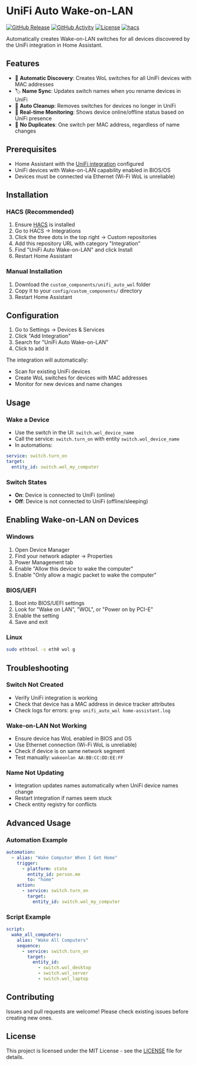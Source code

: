 # UniFi Auto Wake-on-LAN

[![GitHub Release][releases-shield]][releases]
[![GitHub Activity][commits-shield]][commits]
[![License][license-shield]][license]
[![hacs][hacsbadge]][hacs]

Automatically creates Wake-on-LAN switches for all devices discovered by the UniFi integration in Home Assistant.

## Features

- 🔄 **Automatic Discovery**: Creates WoL switches for all UniFi devices with MAC addresses
- 🏷️ **Name Sync**: Updates switch names when you rename devices in UniFi
- 🧹 **Auto Cleanup**: Removes switches for devices no longer in UniFi
- 📱 **Real-time Monitoring**: Shows device online/offline status based on UniFi presence
- 🎯 **No Duplicates**: One switch per MAC address, regardless of name changes

## Prerequisites

- Home Assistant with the [UniFi integration](https://www.home-assistant.io/integrations/unifi/) configured
- UniFi devices with Wake-on-LAN capability enabled in BIOS/OS
- Devices must be connected via Ethernet (Wi-Fi WoL is unreliable)

## Installation

### HACS (Recommended)

1. Ensure [HACS](https://hacs.xyz/) is installed
2. Go to HACS → Integrations
3. Click the three dots in the top right → Custom repositories
4. Add this repository URL with category "Integration"
5. Find "UniFi Auto Wake-on-LAN" and click Install
6. Restart Home Assistant

### Manual Installation

1. Download the `custom_components/unifi_auto_wol` folder
2. Copy it to your `config/custom_components/` directory
3. Restart Home Assistant

## Configuration

1. Go to Settings → Devices & Services
2. Click "Add Integration"
3. Search for "UniFi Auto Wake-on-LAN"
4. Click to add it

The integration will automatically:
- Scan for existing UniFi devices
- Create WoL switches for devices with MAC addresses
- Monitor for new devices and name changes

## Usage

### Wake a Device
- Use the switch in the UI: `switch.wol_device_name`
- Call the service: `switch.turn_on` with entity `switch.wol_device_name`
- In automations:
```yaml
service: switch.turn_on
target:
  entity_id: switch.wol_my_computer
```

### Switch States
- **On**: Device is connected to UniFi (online)
- **Off**: Device is not connected to UniFi (offline/sleeping)

## Enabling Wake-on-LAN on Devices

### Windows
1. Open Device Manager
2. Find your network adapter → Properties
3. Power Management tab
4. Enable "Allow this device to wake the computer"
5. Enable "Only allow a magic packet to wake the computer"

### BIOS/UEFI
1. Boot into BIOS/UEFI settings
2. Look for "Wake on LAN", "WOL", or "Power on by PCI-E"
3. Enable the setting
4. Save and exit

### Linux
```bash
sudo ethtool -s eth0 wol g
```

## Troubleshooting

### Switch Not Created
- Verify UniFi integration is working
- Check that device has a MAC address in device tracker attributes
- Check logs for errors: `grep unifi_auto_wol home-assistant.log`

### Wake-on-LAN Not Working
- Ensure device has WoL enabled in BIOS and OS
- Use Ethernet connection (Wi-Fi WoL is unreliable)
- Check if device is on same network segment
- Test manually: `wakeonlan AA:BB:CC:DD:EE:FF`

### Name Not Updating
- Integration updates names automatically when UniFi device names change
- Restart integration if names seem stuck
- Check entity registry for conflicts

## Advanced Usage

### Automation Example
```yaml
automation:
  - alias: "Wake Computer When I Get Home"
    trigger:
      - platform: state
        entity_id: person.me
        to: "home"
    action:
      - service: switch.turn_on
        target:
          entity_id: switch.wol_my_computer
```

### Script Example
```yaml
script:
  wake_all_computers:
    alias: "Wake All Computers"
    sequence:
      - service: switch.turn_on
        target:
          entity_id:
            - switch.wol_desktop
            - switch.wol_server
            - switch.wol_laptop
```

## Contributing

Issues and pull requests are welcome! Please check existing issues before creating new ones.

## License

This project is licensed under the MIT License - see the [LICENSE](LICENSE) file for details.

[releases-shield]: https://img.shields.io/github/release/VACIndustries/unifi-auto-wol.svg?style=for-the-badge
[releases]: https://github.com/VACIndustries/unifi-auto-wol/releases
[commits-shield]: https://img.shields.io/github/commit-activity/y/VACIndustries/unifi-auto-wol.svg?style=for-the-badge
[commits]: https://github.com/VACIndustries/unifi-auto-wol/commits/main
[license-shield]: https://img.shields.io/github/license/VACIndustries/unifi-auto-wol.svg?style=for-the-badge
[license]: https://github.com/VACIndustries/unifi-auto-wol/blob/main/LICENSE
[hacs]: https://github.com/hacs/integration
[hacsbadge]: https://img.shields.io/badge/HACS-Custom-orange.svg?style=for-the-badge
